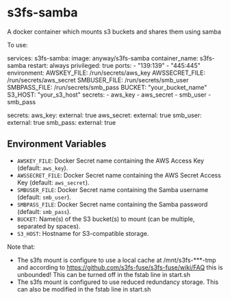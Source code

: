 # s3fs-samba
A docker container which mounts s3 buckets and shares them using samba

To use:

services:
  s3fs-samba:
    image: anyway/s3fs-samba
    container_name: s3fs-samba
    restart: always
    privileged: true
    ports:
      - "139:139"
      - "445:445"
    environment:
      AWSKEY_FILE: /run/secrets/aws_key
      AWSSECRET_FILE: /run/secrets/aws_secret
      SMBUSER_FILE: /run/secrets/smb_user
      SMBPASS_FILE: /run/secrets/smb_pass
      BUCKET: "your_bucket_name"
      S3_HOST: "your_s3_host"
    secrets:
      - aws_key
      - aws_secret
      - smb_user
      - smb_pass

secrets:
  aws_key:
    external: true
  aws_secret:
    external: true
  smb_user:
    external: true
  smb_pass:
    external: true
 
 ## Environment Variables
 
- `AWSKEY_FILE`: Docker Secret name containing the AWS Access Key (default: `aws_key`).
- `AWSSECRET_FILE`: Docker Secret name containing the AWS Secret Access Key (default: `aws_secret`).
- `SMBUSER_FILE`: Docker Secret name containing the Samba username (default: `smb_user`).
- `SMBPASS_FILE`: Docker Secret name containing the Samba password (default: `smb_pass`).
- `BUCKET`: Name(s) of the S3 bucket(s) to mount (can be multiple, separated by spaces).
- `S3_HOST`: Hostname for S3-compatible storage.

  
Note that:

* The s3fs mount is configure to use a local cache at /mnt/s3fs-***-tmp and according to https://github.com/s3fs-fuse/s3fs-fuse/wiki/FAQ this is unbounded!  This can be turned off in the fstab line in start.sh
* The s3fs mount is configured to use reduced redundancy storage. This can also be modified in the fstab line in start.sh
